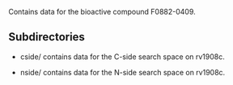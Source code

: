 Contains data for the bioactive compound F0882-0409.

## Subdirectories

- cside/ contains data for the C-side search space on rv1908c.

- nside/ contains data for the N-side search space on rv1908c.

